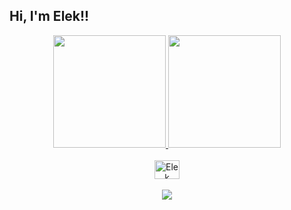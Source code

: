 ## Hi, I'm Elek!!
<div align="center">
  <a href="https://github.com/ElekAlmeida">
  <img height="180em" src="https://github-readme-stats.vercel.app/api?username=ElekAlmeida&show_icons=true&theme=dracula&include_all_commits=true&count_private=true"/>
  <img height="180em" src="https://github-readme-stats.vercel.app/api/top-langs/?username=ElekAlmeida&layout=compact&langs_count=7&theme=dracula"/>
</div>

<div align="center" style="display: inline_block"><br>
  <img align="center" alt="Elek" height="30" width="40" src="https://www.instagram.com/p/ChADXwFuhTChPuXifq_ScnQvB7iZdnvvQ2Fm6E0/?igshid=MDJmNzVkMjY=">
 </div>
<div align="center" style="display: inline_block"><br> 
   <a href="instagram.com/elekayke/" target="_blank"><img src="https://img.shields.io/badge/-Instagram-%23E4405F?style=for-the-badge&logo=instagram&logoColor=white" target="_blank"></a>
</div>
